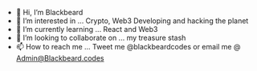- 👋 Hi, I’m Blackbeard
- 👀 I’m interested in ... Crypto, Web3 Developing and hacking the planet
- 🌱 I’m currently learning ... React and Web3
- 💞️ I’m looking to collaborate on ... my treasure stash
- 📫 How to reach me ... Tweet me @blackbeardcodes or email me @ Admin@Blackbeard.codes

<!---
blackbeardbuilds/blackbeardbuilds is a ✨ special ✨ repository because its `README.md` (this file) appears on your GitHub profile.
You can click the Preview link to take a look at your changes.
--->
